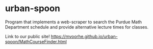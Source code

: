 # urban-spoon
Program that implements a web-scraper to search the Purdue Math Department schedule and provide alternative lecture times for classes. 

Link to our public site!
https://mvoorhe.github.io/urban-spoon/MathCourseFinder.html
